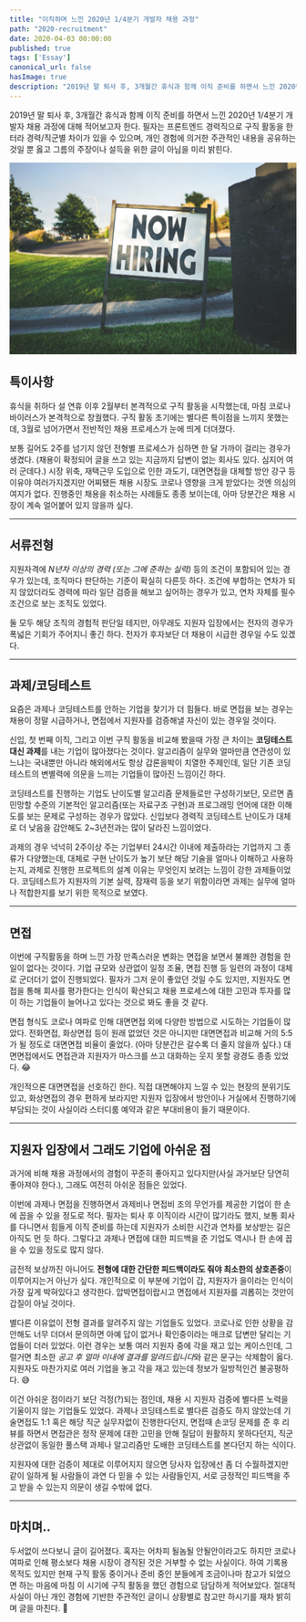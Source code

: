 ```yaml
---
title: "이직하며 느낀 2020년 1/4분기 개발자 채용 과정"
path: "2020-recruitment"
date: 2020-04-03 00:00:00
published: true
tags: ['Essay']
canonical_url: false
hasImage: true
description: "2019년 말 퇴사 후, 3개월간 휴식과 함께 이직 준비를 하면서 느낀 2020년 1/4분기 개발자 채용 과정에 대해 적어보고자 한다."
---
```


2019년 말 퇴사 후, 3개월간 휴식과 함께 이직 준비를 하면서 느낀 2020년 1/4분기 개발자 채용 과정에 대해 적어보고자 한다. 필자는 프론트엔드 경력직으로 구직 활동을 한 터라 경력/직군별 차이가 있을 수 있으며, 개인 경험에 의거한 주관적인 내용을 공유하는 것일 뿐 옳고 그름의 주장이나 설득을 위한 글이 아님을 미리 밝힌다.

![image](./images/now-hiring.jpg)

## 특이사항

휴식을 취하다 설 연휴 이후 2월부터 본격적으로 구직 활동을 시작했는데, 마침 코로나 바이러스가 본격적으로 창궐했다. 구직 활동 초기에는 별다른 특이점을 느끼지 못했는데, 3월로 넘어가면서 전반적인 채용 프로세스가 눈에 띄게 더뎌졌다.

보통 길어도 2주를 넘기지 않던 전형별 프로세스가 심하면 한 달 가까이 걸리는 경우가 생겼다. (채용이 확정되어 글을 쓰고 있는 지금까지 답변이 없는 회사도 있다. 심지어 여러 군데다.) 시장 위축, 재택근무 도입으로 인한 과도기, 대면면접을 대체할 방안 강구 등 이유야 여러가지겠지만 어찌됐든 채용 시장도 코로나 영향을 크게 받았다는 것엔 의심의 여지가 없다. 진행중인 채용을 취소하는 사례들도 종종 보이는데, 아마 당분간은 채용 시장이 계속 얼어붙어 있지 않을까 싶다.

***

## 서류전형

지원자격에 *N년차 이상의 경력 (또는 그에 준하는 실력)* 등의 조건이 포함되어 있는 경우가 있는데, 조직마다 판단하는 기준이 확실히 다른듯 하다. 조건에 부합하는 연차가 되지 않았더라도 경력에 따라 일단 검증을 해보고 싶어하는 경우가 있고, 연차 자체를 필수조건으로 보는 조직도 있었다.

둘 모두 해당 조직의 경험적 판단일 테지만, 아무래도 지원자 입장에서는 전자의 경우가 폭넓은 기회가 주어지니 좋긴 하다. 전자가 후자보단 더 채용이 시급한 경우일 수도 있겠다.

***

## 과제/코딩테스트

요즘은 과제나 코딩테스트를 안하는 기업을 찾기가 더 힘들다. 바로 면접을 보는 경우는 채용이 정말 시급하거나, 면접에서 지원자를 검증해낼 자신이 있는 경우일 것이다.

신입, 첫 번째 이직, 그리고 이번 구직 활동을 비교해 봤을때 가장 큰 차이는 **코딩테스트 대신 과제**를 내는 기업이 많아졌다는 것이다. 알고리즘이 실무와 얼마만큼 연관성이 있느냐는 국내뿐만 아니라 해외에서도 항상 갑론을박이 치열한 주제인데, 일단 기존 코딩테스트의 변별력에 의문을 느끼는 기업들이 많아진 느낌이긴 하다.

코딩테스트를 진행하는 기업도 난이도별 알고리즘 문제들로만 구성하기보단, 모르면 좀 민망할 수준의 기본적인 알고리즘(또는 자료구조 구현)과 프로그래밍 언어에 대한 이해도를 보는 문제로 구성하는 경우가 많았다. 신입보다 경력직 코딩테스트 난이도가 대체로 더 낮음을 감안해도 2~3년전과는 많이 달라진 느낌이었다.

과제의 경우 넉넉히 2주이상 주는 기업부터 24시간 이내에 제출하라는 기업까지 그 종류가 다양했는데, 대체로 구현 난이도가 높기 보단 해당 기술을 얼마나 이해하고 사용하는지, 과제로 진행한 프로젝트의 설계 이유는 무엇인지 보려는 느낌이 강한 과제들이었다. 코딩테스트가 지원자의 기본 실력, 잠재력 등을 보기 위함이라면 과제는 실무에 얼마나 적합한지를 보기 위한 목적으로 보였다.

***

## 면접

이번에 구직활동을 하며 느낀 가장 만족스러운 변화는 면접을 보면서 불쾌한 경험을 한 일이 없다는 것이다. 기업 규모와 상관없이 일정 조율, 면접 진행 등 일련의 과정이 대체로 군더더기 없이 진행되었다. 필자가 그저 운이 좋았던 것일 수도 있지만, 지원자도 면접을 통해 회사를 평가한다는 인식이 확산되고 채용 프로세스에 대한 고민과 투자를 많이 하는 기업들이 늘어나고 있다는 것으로 봐도 좋을 것 같다.

면접 형식도 코로나 여파로 인해 대면면접 외에 다양한 방법으로 시도하는 기업들이 많았다. 전화면접, 화상면접 등이 원래 없었던 것은 아니지만 대면면접과 비교해 거의 5:5가 될 정도로 대면면접 비율이 줄었다. (아마 당분간은 갈수록 더 줄지 않을까 싶다.) 대면면접에서도 면접관과 지원자가 마스크를 쓰고 대화하는 웃지 못할 광경도 종종 있었다. 😂

개인적으론 대면면접을 선호하긴 한다. 직접 대면해야지 느낄 수 있는 현장의 분위기도 있고, 화상면접의 경우 편하게 보라지만 지원자 입장에서 방안이나 거실에서 진행하기에 부담되는 것이 사실이라 스터디룸 예약과 같은 부대비용이 들기 때문이다.

***

## 지원자 입장에서 그래도 기업에 아쉬운 점

과거에 비해 채용 과정에서의 경험이 꾸준히 좋아지고 있다지만(사실 과거보단 당연히 좋아져야 한다.), 그래도 여전히 아쉬운 점들은 있었다.

이번에 과제나 면접을 진행하면서 과제비나 면접비 조의 무언가를 제공한 기업이 한 손에 꼽을 수 있을 정도로 적다. 필자는 퇴사 후 이직이라 시간이 많기라도 했지, 보통 회사를 다니면서 힘들게 이직 준비를 하는데 지원자가 소비한 시간과 연차를 보상받는 길은 아직도 먼 듯 하다. 그렇다고 과제나 면접에 대한 피드백을 준 기업도 역시나 한 손에 꼽을 수 있을 정도로 많지 않다.

금전적 보상까진 아니어도 **전형에 대한 간단한 피드백이라도 줘야 최소한의 상호존중**이 이루어지는거 아닌가 싶다. 개인적으로 이 부분에 기업이 갑, 지원자가 을이라는 인식이 가장 깊게 박혀있다고 생각한다. 압박면접이랍시고 면접에서 지원자를 괴롭히는 것만이 갑질이 아닐 것이다.

별다른 이유없이 전형 결과를 알려주지 않는 기업들도 있었다. 코로나로 인한 상황을 감안해도 너무 더뎌서 문의하면 아예 답이 없거나 확인중이라는 매크로 답변만 달리는 기업들이 더러 있었다. 이런 경우는 보통 여러 지원자 중에 각을 재고 있는 케이스인데, 그럴거면 최소한 *공고 후 얼마 이내에 결과를 알려드립니다*와 같은 문구는 삭제함이 옳다. 지원자도 마찬가지로 여러 기업을 놓고 각을 재고 있는데 정보가 일방적인건 불공평하다. 😅

이건 아쉬운 점이라기 보단 걱정(?)되는 점인데, 채용 시 지원자 검증에 별다른 노력을 기울이지 않는 기업들도 있었다. 과제나 코딩테스트로 별다른 검증도 하지 않았는데 기술면접도 1:1 혹은 해당 직군 실무자없이 진행한다던지, 면접때 손코딩 문제를 준 후 리뷰를 하면서 면접관은 정작 문제에 대한 고민을 안해 질답이 원활하지 못하다던지, 직군 상관없이 동일한 풀스택 과제나 알고리즘만 도배한 코딩테스트를 본다던지 하는 식이다.

지원자에 대한 검증이 제대로 이루어지지 않으면 당사자 입장에선 좀 더 수월하겠지만 같이 일하게 될 사람들이 과연 다 믿을 수 있는 사람들인지, 서로 긍정적인 피드백을 주고 받을 수 있는지 의문이 생길 수밖에 없다.

***

## 마치며..

두서없이 쓰다보니 글이 길어졌다. 혹자는 어차피 될놈될 안될안이라고도 하지만 코로나 여파로 인해 평소보다 채용 시장이 경직된 것은 거부할 수 없는 사실이다. 하여 기록용 목적도 있지만 현재 구직 활동 중이거나 준비 중인 분들에게 조금이나마 참고가 되었으면 하는 마음에 마침 이 시기에 구직 활동을 했던 경험으로 담담하게 적어보았다. 절대적 사실이 아닌 개인 경험에 기반한 주관적인 글이니 상황별로 참고만 하시기를 재차 밝히며 글을 마친다. 🙂